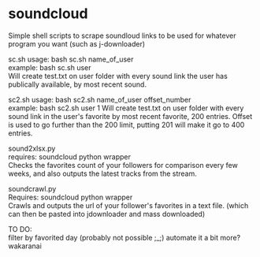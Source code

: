 soundcloud
==========

Simple shell scripts to scrape soundloud links to be used for whatever program you want (such as j-downloader)

sc.sh usage: bash sc.sh name_of_user  
example: bash sc.sh user  
Will create test.txt on user folder with every sound link the user has publically available, by most recent sound.

sc2.sh usage: bash sc2.sh name_of_user offset_number  
example: bash sc2.sh user 1 
Will create test.txt on user folder with every sound link in the user's favorite by most recent favorite, 200 entries.  Offset is used to go further than the 200 limit, putting 201 will make it go to 400 entries.  

sound2xlsx.py  
requires: soundcloud python wrapper  
Checks the favorites count of your followers for comparison every few weeks, and also outputs the latest tracks from the stream.

soundcrawl.py  
Requires: soundcloud python wrapper  
Crawls and outputs the url of your follower's favorites in a text file.  (which can then be pasted into jdownloader and mass downloaded)


TO DO:  
filter by favorited day (probably not possible ;_;) 
automate it a bit more? 
wakaranai
